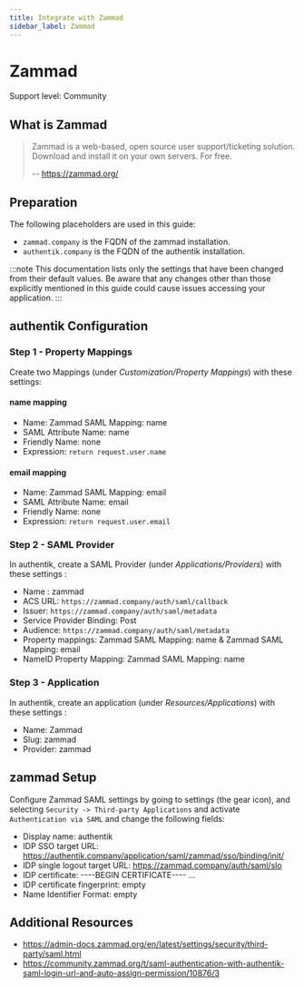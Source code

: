 ```yaml
---
title: Integrate with Zammad
sidebar_label: Zammad
---
```


# Zammad

<span class="badge badge--secondary">Support level: Community</span>

## What is Zammad

> Zammad is a web-based, open source user support/ticketing solution.
> Download and install it on your own servers. For free.
>
> -- https://zammad.org/

## Preparation

The following placeholders are used in this guide:

- `zammad.company` is the FQDN of the zammad installation.
- `authentik.company` is the FQDN of the authentik installation.

:::note
This documentation lists only the settings that have been changed from their default values. Be aware that any changes other than those explicitly mentioned in this guide could cause issues accessing your application.
:::

## authentik Configuration

### Step 1 - Property Mappings

Create two Mappings (under _Customization/Property Mappings_) with these settings:

#### name mapping

- Name: Zammad SAML Mapping: name
- SAML Attribute Name: name
- Friendly Name: none
- Expression: `return request.user.name`

#### email mapping

- Name: Zammad SAML Mapping: email
- SAML Attribute Name: email
- Friendly Name: none
- Expression: `return request.user.email`

### Step 2 - SAML Provider

In authentik, create a SAML Provider (under _Applications/Providers_) with these settings :

- Name : zammad
- ACS URL: `https://zammad.company/auth/saml/callback`
- Issuer: `https://zammad.company/auth/saml/metadata`
- Service Provider Binding: Post
- Audience: `https://zammad.company/auth/saml/metadata`
- Property mappings: Zammad SAML Mapping: name & Zammad SAML Mapping: email
- NameID Property Mapping: Zammad SAML Mapping: name

### Step 3 - Application

In authentik, create an application (under _Resources/Applications_) with these settings :

- Name: Zammad
- Slug: zammad
- Provider: zammad

## zammad Setup

Configure Zammad SAML settings by going to settings (the gear icon), and selecting `Security -> Third-party Applications` and activate `Authentication via SAML` and change the following fields:

- Display name: authentik
- IDP SSO target URL: https://authentik.company/application/saml/zammad/sso/binding/init/
- IDP single logout target URL: https://zammad.company/auth/saml/slo
- IDP certificate: ----BEGIN CERTIFICATE---- …
- IDP certificate fingerprint: empty
- Name Identifier Format: empty

## Additional Resources

- https://admin-docs.zammad.org/en/latest/settings/security/third-party/saml.html
- https://community.zammad.org/t/saml-authentication-with-authentik-saml-login-url-and-auto-assign-permission/10876/3
